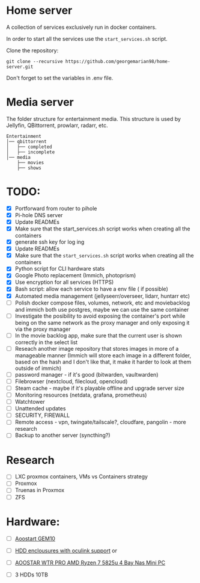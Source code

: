 # Home server

A collection of services exclusively run in docker containers.

In order to start all the services use the `start_services.sh` script.

Clone the repository:
```
git clone --recursive https://github.com/georgemarian98/home-server.git
```

Don't forget to set the variables in .env file.

# Media server
The folder structure for entertainment media. This structure is used by Jellyfin, QBittorrent, prowlarr, radarr, etc.
```
Entertainment
│── qbittorrent
│   ├── completed
│   ├── incomplete
│── media
    ├── movies
    ├── shows
```

# TODO:
- [x] Portforward from router to pihole 
- [x] Pi-hole DNS server 
- [x] Update READMEs 
- [x] Make sure that the start_services.sh script works when creating all the containers
- [x] generate ssh key for log ing
- [x] Update READMEs
- [x] Make sure that the `start_services.sh` script works when creating all the containers
- [x] Python script for CLI hardware stats
- [x] Google Photo replacement (Immich, photoprism)
- [x] Use encryption for all services (HTTPS)
- [x] Bash script: allow each service to have a env file ( if possible)
- [x] Automated media management (jellyseerr/overseer, lidarr, huntarr etc)
- [ ] Polish docker compose files, volumes, network, etc and moviebacklog and immich both use postgres, maybe we can use the same container
- [ ] Investigate the posibility to avoid exposing the container's port while being on the same network as the proxy manager and only exposing it via the proxy manager
- [ ] In the movie backlog app, make sure that the current user is shown correctly in the select list
- [ ] Reseach another image repository that stores images in more of a manageable manner (Immich will store each image in a different folder, based on the hash and I don't like that, it make it harder to look at them outside of immich)
- [ ] password manager - if it's good (bitwarden, vaultwarden)
- [ ] Filebrowser (nextcloud, filecloud, opencloud)
- [ ] Steam cache - maybe if it's playable offline and upgrade server size
- [ ] Monitoring resources (netdata, grafana, prometheus)
- [ ] Watchtower
- [ ] Unattended updates
- [ ] SECURITY, FIREWALL
- [ ] Remote access - vpn, twingate/tailscale?, cloudfare, pangolin - more research
- [ ] Backup to another server (syncthing?)

# Research
- [ ] LXC proxmox containers, VMs vs Containers strategy
- [ ] Proxmox
- [ ] Truenas in Proxmox
- [ ] ZFS

# Hardware:
- [ ] [Aoostart GEM10](https://aoostar.com/products/aoostar-gem10-amd-ryzen-7-7840hs-mini-pc-with-win-11-pro-3-nvme-oculink-2-2-5g-lan?variant=47708556755242)
- [ ] [HDD enclousures with oculink support](https://www.servercase.co.uk/shop/components/hot-swap-drive-enclosures/in-win-iw-sk35-07---5x-35-nvmesassata-hdd-in-3x-525-bay-hot-swap-module---oculink-connection-iw-sk35-07/)
or
- [ ] [AOOSTAR WTR PRO AMD Ryzen 7 5825u 4 Bay Nas Mini PC](https://aoostar.com/products/aoostar-wtr-pro-4-bay-90t-storage-amd-ryzen-7-5825u-nas-mini-pc-support-2-5-3-5-hdd-%E5%A4%8D%E5%88%B6?variant=49223255195946)

- [ ] 3 HDDs 10TB

